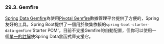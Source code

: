 ### 29.3. Gemfire

[Spring Data Gemfire](https://github.com/spring-projects/spring-data-gemfire)為使用[Pivotal Gemfire](http://www.pivotal.io/big-data/pivotal-gemfire#details)數據管理平台提供了方便的，Spring友好的工具。Spring Boot提供了一個用於聚集依賴的`spring-boot-starter-data-gemfire`'Starter POM'。目前不支援Gemfire的自動配置，但你可以使用一個[單一的註解](https://github.com/spring-projects/spring-data-gemfire/blob/master/src/main/java/org/springframework/data/gemfire/repository/config/EnableGemfireRepositories.java)使Spring Data倉函式庫支援它。
